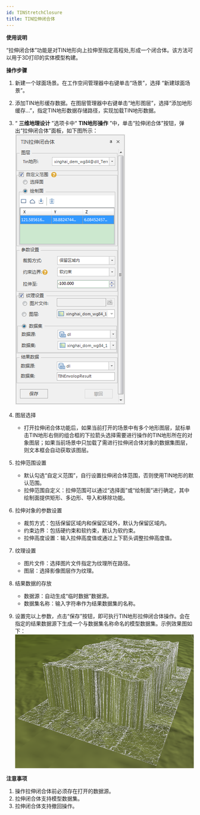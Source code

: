 ```yaml
---
id: TINStretchClosure
title: TIN拉伸闭合体
---
```

**使用说明**

“拉伸闭合体”功能是对TIN地形向上拉伸至指定高程处,形成一个闭合体。该方法可以用于3D打印的实体模型构建。

**操作步骤**

  1. 新建一个球面场景。在工作空间管理器中右键单击“场景”，选择 “新建球面场景”。
  2. 添加TIN地形缓存数据。在图层管理器中右键单击“地形图层”，选择“添加地形缓存…”，指定TIN地形数据存储路径，实现加载TIN地形数据。
  3. “ **三维地理设计** ”选项卡中“ **TIN地形操作** ”中，单击“拉伸闭合体”按钮，弹出“拉伸闭合体”面板，如下图所示：    
   ![图：“拉伸闭合体”对话框  ](img/TINStrecthClosureDialog.png)  

  4. 图层选择 
       * 打开拉伸闭合体功能后，如果当前打开的场景中有多个地形图层，鼠标单击TIN地形右侧的组合框的下拉箭头选择需要进行操作的TIN地形所在的对象图层；如果当前场景中只加载了需进行拉伸闭合体对象的数据集图层，则文本框会自动获取该图层。
  5. 拉伸范围设置 
       * 默认勾选“自定义范围”，自行设置拉伸闭合体范围，否则使用TIN地形的默认范围。
       * 拉伸范围自定义：拉伸范围可以通过“选择面”或“绘制面”进行确定，其中绘制面提供矩形、多边形、导入和移除功能。
  6. 拉伸对象的参数设置 
       * 裁剪方式：包括保留区域内和保留区域外，默认为保留区域内。
       * 约束边界：包括硬约束和软约束，默认为软约束。
       * 拉伸高度设置：输入拉伸高度值或通过上下箭头调整拉伸高度值。
  7. 纹理设置
       * 图片文件：选择图片文件指定为纹理所在路径。
       * 图层：选择影像图层作为纹理。
  8. 结果数据的存放 
       * 数据源：自动生成“临时数据”数据源。
       * 数据集名称：输入字符串作为结果数据集的名称。
  9.  设置完以上参数，点击“保存”按钮，即可执行TIN地形拉伸闭合体操作。会在指定的结果数据源下生成一个与数据集名称命名的模型数据集。示例效果图如下：  
![图：示例效果图  ](img/TINStretchClosureResult.png)  

**注意事项**

  1. 操作拉伸闭合体前必须存在打开的数据源。
  2. 拉伸闭合体支持模型数据集。
  3. 拉伸闭合体支持撤回操作。

 

